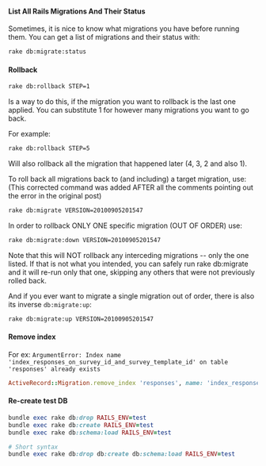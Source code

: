 #### List All Rails Migrations And Their Status
Sometimes, it is nice to know what migrations you have before running them. You can get a list of migrations and their status with:

```sh
rake db:migrate:status
```

#### Rollback
```sh
rake db:rollback STEP=1
```
Is a way to do this, if the migration you want to rollback is the last one applied. You can substitute 1 for however many migrations you want to go back.

For example:

```sh
rake db:rollback STEP=5
```

Will also rollback all the migration that happened later (4, 3, 2 and also 1).

To roll back all migrations back to (and including) a target migration, use: (This corrected command was added AFTER all the comments pointing out the error in the original post)

```sh
rake db:migrate VERSION=20100905201547
```

In order to rollback ONLY ONE specific migration (OUT OF ORDER) use:

```sh
rake db:migrate:down VERSION=20100905201547
```

Note that this will NOT rollback any interceding migrations -- only the one listed. If that is not what you intended, you can safely run rake db:migrate and it will re-run only that one, skipping any others that were not previously rolled back.

And if you ever want to migrate a single migration out of order, there is also its inverse ```db:migrate:up```:

```sh
rake db:migrate:up VERSION=20100905201547
```
#### Remove index
For ex: ```ArgumentError: Index name 'index_responses_on_survey_id_and_survey_template_id' on table 'responses' already exists```
```ruby
ActiveRecord::Migration.remove_index 'responses', name: 'index_responses_on_survey_id_and_survey_template_id'
```

#### Re-create test DB
```ruby
bundle exec rake db:drop RAILS_ENV=test
bundle exec rake db:create RAILS_ENV=test
bundle exec rake db:schema:load RAILS_ENV=test

# Short syntax
bundle exec rake db:drop db:create db:schema:load RAILS_ENV=test
```
